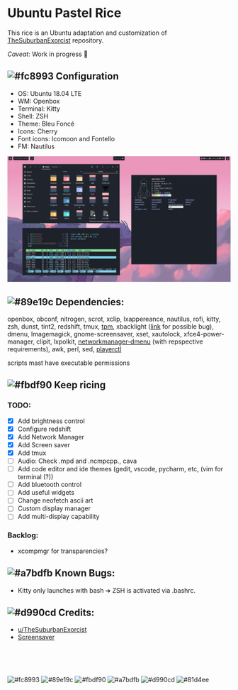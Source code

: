# Ubuntu Pastel Rice 

This rice is an Ubuntu adaptation and customization of [TheSuburbanExorcist](https://github.com/obliviousofcraps/mf-dots.git) repository.

*Caveat*: Work in progress :snail:

## ![#fc8993](https://via.placeholder.com/15/fc8993/000000?text=+)  Configuration
- OS: Ubuntu 18.04 LTE
- WM: Openbox
- Terminal: Kitty
- Shell: ZSH
- Theme: Bleu Foncé
- Icons: Cherry
- Font icons: Icomoon and Fontello
- FM: Nautilus


![image](resources/rice1.png)



## ![#89e19c](https://via.placeholder.com/15/89e19c/000000?text=+) Dependencies:
openbox, obconf, nitrogen, scrot, xclip, lxappereance, nautilus, rofi, kitty, zsh, dunst, tint2, redshift, tmux, [tpm](https://github.com/tmux-plugins/tpm), xbacklight ([link](https://askubuntu.com/questions/715306/xbacklight-no-outputs-have-backlight-property-no-sys-class-backlight-folder) for possible bug), dmenu, Imagemagick, gnome-screensaver, xset, xautolock, xfce4-power-manager, clipit, lxpolkit, [networkmanager-dmenu](https://github.com/firecat53/networkmanager-dmenu) (with repspective requirements), awk, perl, sed, [playerctl](https://github.com/altdesktop/playerctl)

scripts mast have executable permissions


## ![#fbdf90](https://via.placeholder.com/15/fbdf90/000000?text=+) Keep ricing 
### TODO:
- [x] Add brightness control
- [x] Configure redshift
- [x] Add Network Manager
- [x] Add Screen saver
- [x] Add tmux
- [ ] Audio: Check .mpd and .ncmpcpp., cava
- [ ] Add code editor and ide themes (gedit, vscode, pycharm, etc, (vim for terminal (?))
- [ ] Add bluetooth control
- [ ] Add useful widgets
- [ ] Change neofetch ascii art
- [ ] Custom display manager
- [ ] Add multi-display capability

### Backlog:
- xcompmgr for transparencies?

## ![#a7bdfb](https://via.placeholder.com/15/a7bdfb/000000?text=+) Known Bugs:
- Kitty only launches with bash ➔ ZSH is activated via .bashrc.

## ![#d990cd](https://via.placeholder.com/15/d990cd/000000?text=+) Credits:
- [u/TheSuburbanExorcist](https://github.com/obliviousofcraps/mf-dots)
- [Screensaver](https://buntu4win.wordpress.com/2015/05/04/how-to-build-a-kick-ass-screen-saverlock-for-openbox/)

<br>
<br>
<br>


![#fc8993](https://via.placeholder.com/15/fc8993/000000?text=+)
![#89e19c](https://via.placeholder.com/15/89e19c/000000?text=+)
![#fbdf90](https://via.placeholder.com/15/fbdf90/000000?text=+)
![#a7bdfb](https://via.placeholder.com/15/a7bdfb/000000?text=+)
![#d990cd](https://via.placeholder.com/15/d990cd/000000?text=+)
![#81d4ee](https://via.placeholder.com/15/81d4ee/000000?text=+)
